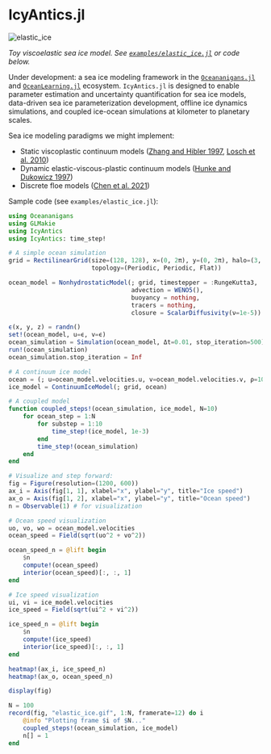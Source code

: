# IcyAntics.jl

![elastic_ice](https://user-images.githubusercontent.com/15271942/158003809-073b3f31-d58a-4883-af3e-755755215a60.gif)

_Toy viscoelastic sea ice model. See [`examples/elastic_ice.jl`](https://github.com/glwagner/IcyAntics.jl/blob/main/examples/elastic_ice.jl) or code below._

Under development: a sea ice modeling framework in the [`Oceananigans.jl`](https://github.com/CliMA/Oceananigans.jl) and [`OceanLearning.jl`](https://github.com/CliMA/OceanLearning.jl) ecosystem.
`IcyAntics.jl` is designed to enable parameter estimation and uncertainty quantification for sea ice models, data-driven sea ice parameterization development, offline ice dynamics simulations, and coupled ice-ocean simulations at kilometer to planetary scales.

Sea ice modeling paradigms we might implement:

* Static viscoplastic continuum models ([Zhang and Hibler 1997](https://agupubs.onlinelibrary.wiley.com/doi/epdf/10.1029/96JC03744), [Losch et al. 2010](https://www.sciencedirect.com/science/article/pii/S1463500309002418?casa_token=7X6zEGzN43EAAAAA:A1PtPqOSnE-8u9aHyvc2rfffv48yv7sJIbAwyhD1PHb3U_rNFcepGKOMa12wMXqXsI5QDlh4zg))
* Dynamic elastic-viscous-plastic continuum models ([Hunke and Dukowicz 1997](https://journals.ametsoc.org/view/journals/phoc/27/9/1520-0485_1997_027_1849_aevpmf_2.0.co_2.xml))
* Discrete floe models ([Chen et al. 2021](https://agupubs.onlinelibrary.wiley.com/doi/full/10.1029/2021MS002513))

Sample code (see `examples/elastic_ice.jl`):

```julia
using Oceananigans
using GLMakie
using IcyAntics
using IcyAntics: time_step!

# A simple ocean simulation
grid = RectilinearGrid(size=(128, 128), x=(0, 2π), y=(0, 2π), halo=(3, 3),
                       topology=(Periodic, Periodic, Flat))

ocean_model = NonhydrostaticModel(; grid, timestepper = :RungeKutta3,
                                  advection = WENO5(),
                                  buoyancy = nothing,
                                  tracers = nothing,
                                  closure = ScalarDiffusivity(ν=1e-5))

ϵ(x, y, z) = randn()
set!(ocean_model, u=ϵ, v=ϵ)
ocean_simulation = Simulation(ocean_model, Δt=0.01, stop_iteration=500)
run!(ocean_simulation)
ocean_simulation.stop_iteration = Inf

# A continuum ice model
ocean = (; u=ocean_model.velocities.u, v=ocean_model.velocities.v, ρ=1024.0)
ice_model = ContinuumIceModel(; grid, ocean)

# A coupled model
function coupled_steps!(ocean_simulation, ice_model, N=10)
    for ocean_step = 1:N
        for substep = 1:10
            time_step!(ice_model, 1e-3)
        end
        time_step!(ocean_simulation)
    end
end

# Visualize and step forward:
fig = Figure(resolution=(1200, 600))
ax_i = Axis(fig[1, 1], xlabel="x", ylabel="y", title="Ice speed")
ax_o = Axis(fig[1, 2], xlabel="x", ylabel="y", title="Ocean speed")
n = Observable(1) # for visualization

# Ocean speed visualization
uo, vo, wo = ocean_model.velocities
ocean_speed = Field(sqrt(uo^2 + vo^2))

ocean_speed_n = @lift begin
    $n
    compute!(ocean_speed)
    interior(ocean_speed)[:, :, 1]
end

# Ice speed visualization
ui, vi = ice_model.velocities
ice_speed = Field(sqrt(ui^2 + vi^2))

ice_speed_n = @lift begin
    $n
    compute!(ice_speed)
    interior(ice_speed)[:, :, 1]
end

heatmap!(ax_i, ice_speed_n)
heatmap!(ax_o, ocean_speed_n)

display(fig)

N = 100
record(fig, "elastic_ice.gif", 1:N, framerate=12) do i
    @info "Plotting frame $i of $N..."
    coupled_steps!(ocean_simulation, ice_model)
    n[] = 1
end
```
